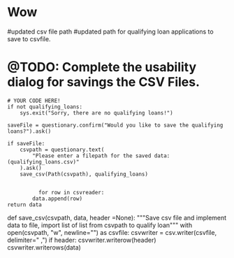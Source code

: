 # Wow
#updated csv file path 
#updated path for qualifying loan applications to save to csvfile.

# @TODO: Complete the usability dialog for savings the CSV Files.
    # YOUR CODE HERE!
    if not qualifying_loans:
        sys.exit("Sorry, there are no qualifying loans!")

    saveFile = questionary.confirm("Would you like to save the qualifying loans?").ask()

    if saveFile:
        csvpath = questionary.text(
            "Please enter a filepath for the saved data: (qualifying_loans.csv)"
        ).ask()
        save_csv(Path(csvpath), qualifying_loans)
        
        
              for row in csvreader:
            data.append(row)
    return data
def save_csv(csvpath, data, header =None):
    """Save csv file and implement data to file, import list of list
    from csvpath to qualify loan"""
    with open(csvpath, "w", newline="") as csvfile:
        csvwriter = csv.writer(csvfile, delimiter=" ,")
        if header:
            csvwriter.writerow(header)
        csvwriter.writerows(data)

